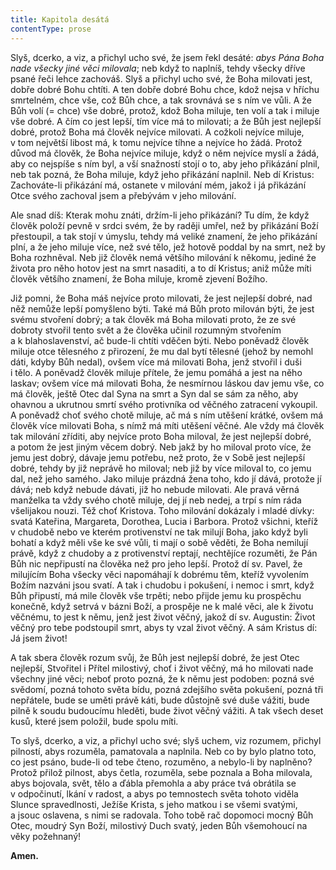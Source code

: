 ```yaml
---
title: Kapitola desátá
contentType: prose
---
```


Slyš, dcerko, a viz, a přichyl ucho své, že jsem řekl desáté: _abys Pána Boha nade všecky jiné věci milovala_; neb když to naplníš, tehdy všecky dříve psané řeči lehce zachováš. Slyš a přichyl ucho své, že Boha milovati jest, dobře dobré Bohu chtíti. A ten dobře dobré Bohu chce, kdož nejsa v hříchu smrtelném, chce vše, což Bůh chce, a tak srovnává se s ním ve vůli. A že Bůh volí (= chce) vše dobré, protož, kdož Boha miluje, ten volí a tak i miluje vše dobré. A čím co jest lepší, tím více má to milovati; a že Bůh jest nejlepší dobré, protož Boha má člověk nejvíce milovati. A cožkoli nejvíce miluje, v tom největší libost má, k tomu nejvíce tíhne a nejvíce ho žádá. Protož důvod má člověk, že Boha nejvíce miluje, když o něm nejvíce myslí a žádá, aby co nejspíše s ním byl, a vší snažností stojí o to, aby jeho přikázání plnil, neb tak pozná, že Boha miluje, když jeho přikázání naplnil. Neb dí Kristus: Zachováte-li přikázání má, ostanete v milování mém, jakož i já přikázání Otce svého zachoval jsem a přebývám v jeho milování.

Ale snad díš: Kterak mohu znáti, držím-li jeho přikázání? Tu dím, že když člověk položí pevně v srdci svém, že by raději umřel, než by přikázání Boží přestoupil, a tak stojí v úmyslu, tehdy má veliké znamení, že jeho přikázání plní, a že jeho miluje více, než své tělo, jež hotově poddal by na smrt, než by Boha rozhněval. Neb již člověk nemá většího milování k někomu, jediné že života pro něho hotov jest na smrt nasaditi, a to dí Kristus; aniž může míti člověk většího znamení, že Boha miluje, kromě zjevení Božího.

Již pomni, že Boha máš nejvíce proto milovati, že jest nejlepší dobré, nad něž nemůže lepší pomyšleno býti. Také má Bůh proto milován býti, že jest svému stvoření dobrý; a tak člověk má Boha milovati proto, že ze své dobroty stvořil tento svět a že člověka učinil rozumným stvořením a k blahoslavenství, ač bude-li chtíti vděčen býti. Nebo poněvadž člověk miluje otce tělesného z přirození, že mu dal bytí tělesné (jehož by nemohl dáti, kdyby Bůh nedal), ovšem více má milovati Boha, jenž stvořil i duši i tělo. A poněvadž člověk miluje přítele, že jemu pomáhá a jest na něho laskav; ovšem více má milovati Boha, že nesmírnou láskou dav jemu vše, co má člověk, ještě Otec dal Syna na smrt a Syn dal se sám za něho, aby ohavnou a ukrutnou smrtí svého protivníka od věčného zatracení vykoupil. A poněvadž choť svého chotě miluje, ač má s ním utěšení krátké, ovšem má člověk více milovati Boha, s nímž má míti utěšení věčné. Ale vždy má člověk tak milování zříditi, aby nejvíce proto Boha miloval, že jest nejlepší dobré, a potom že jest jiným věcem dobrý. Neb jakž by ho miloval proto více, že jemu jest dobrý, dávaje jemu potřebu, než proto, že v Sobě jest nejlepší dobré, tehdy by již neprávě ho miloval; neb již by více miloval to, co jemu dal, než jeho samého. Jako miluje prázdná žena toho, kdo jí dává, protože jí dává; neb když nebude dávati, již ho nebude milovati. Ale pravá věrná manželka ta vždy svého chotě miluje, dej jí neb nedej, a trpí s ním ráda všelijakou nouzi. Též choť Kristova. Toho milování dokázaly i mladé dívky: svatá Kateřina, Margareta, Dorothea, Lucia i Barbora. Protož všichni, kteříž v chudobě nebo ve kterém protivenství ne tak milují Boha, jako když byli bohatí a když měli vše ke své vůli, ti mají o sobě věděti, že Boha nemilují právě, když z chudoby a z protivenství reptají, nechtějíce rozuměti, že Pán Bůh nic nepřipustí na člověka než pro jeho lepší. Protož dí sv. Pavel, že milujícím Boha všecky věci napomáhají k dobrému těm, kteříž vyvolením Božím nazváni jsou svatí. A tak i chudobu i pokušení, i nemoc i smrt, když Bůh připustí, má mile člověk vše trpěti; nebo přijde jemu ku prospěchu konečně, když setrvá v bázni Boží, a prospěje ne k malé věci, ale k životu věčnému, to jest k němu, jenž jest život věčný, jakož dí sv. Augustin: Život věčný pro tebe podstoupil smrt, abys ty vzal život věčný. A sám Kristus dí: Já jsem život!

A tak sbera člověk rozum svůj, že Bůh jest nejlepší dobré, že jest Otec nejlepší, Stvořitel i Přítel milostivý, choť i život věčný, má ho milovati nade všechny jiné věci; neboť proto pozná, že k němu jest podoben: pozná své svědomí, pozná tohoto světa bídu, pozná zdejšího světa pokušení, pozná tři nepřátele, bude se uměti právě káti, bude důstojně své duše vážiti, bude pilně k soudu budoucímu hleděti, bude život věčný vážiti. A tak všech deset kusů, které jsem položil, bude spolu míti.

To slyš, dcerko, a viz, a přichyl ucho své; slyš uchem, viz rozumem, přichyl pilností, abys rozuměla, pamatovala a naplnila. Neb co by bylo platno toto, co jest psáno, bude-li od tebe čteno, rozuměno, a nebylo-li by naplněno? Protož přilož pilnost, abys četla, rozuměla, sebe poznala a Boha milovala, abys bojovala, svět, tělo a ďábla přemohla a aby práce tvá obrátila se v odpočinutí, lkání v radost, a abys po temnostech světa tohoto viděla Slunce spravedlnosti, Ježíše Krista, s jeho matkou i se všemi svatými, a jsouc oslavena, s nimi se radovala. Toho tobě rač dopomoci mocný Bůh Otec, moudrý Syn Boží, milostivý Duch svatý, jeden Bůh všemohoucí na věky požehnaný!

  

**Amen.**
